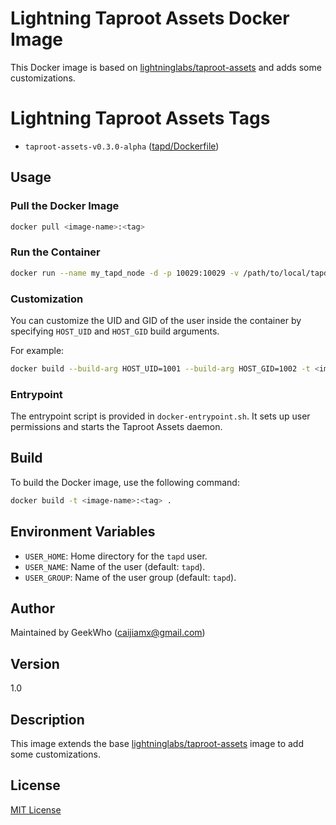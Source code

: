 # Lightning Taproot Assets Docker Image

This Docker image is based on [lightninglabs/taproot-assets](https://hub.docker.com/r/lightninglabs/taproot-assets) and adds some customizations.

# Lightning Taproot Assets Tags
- `taproot-assets-v0.3.0-alpha` ([tapd/Dockerfile](https://github.com/geekwho-eth/docker-lightning-network/blob/main/tapd/alpine/Dockerfile))

## Usage

### Pull the Docker Image

```bash
docker pull <image-name>:<tag>
```

### Run the Container

```bash
docker run --name my_tapd_node -d -p 10029:10029 -v /path/to/local/tapd/data:/home/tapd/.tapd <image-name>:<tag>
```

### Customization

You can customize the UID and GID of the user inside the container by specifying `HOST_UID` and `HOST_GID` build arguments.

For example:

```bash
docker build --build-arg HOST_UID=1001 --build-arg HOST_GID=1002 -t <image-name>:<tag> .
```

### Entrypoint

The entrypoint script is provided in `docker-entrypoint.sh`. It sets up user permissions and starts the Taproot Assets daemon.

## Build

To build the Docker image, use the following command:

```bash
docker build -t <image-name>:<tag> .
```

## Environment Variables

- `USER_HOME`: Home directory for the `tapd` user.
- `USER_NAME`: Name of the user (default: `tapd`).
- `USER_GROUP`: Name of the user group (default: `tapd`).

## Author

Maintained by GeekWho (<caijiamx@gmail.com>)

## Version

1.0

## Description

This image extends the base [lightninglabs/taproot-assets](https://hub.docker.com/r/lightninglabs/taproot-assets) image to add some customizations.

## License

[MIT License](../LICENSE)